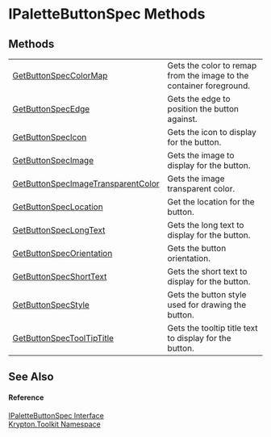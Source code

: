 # IPaletteButtonSpec Methods




## Methods
<table>
<tr>
<td><a href="9467b3c3-0492-e585-c7d1-61a268e774dd.md">GetButtonSpecColorMap</a></td>
<td>Gets the color to remap from the image to the container foreground.</td></tr>
<tr>
<td><a href="5fea6a88-7ead-23e4-8dcb-a958fe6325a6.md">GetButtonSpecEdge</a></td>
<td>Gets the edge to position the button against.</td></tr>
<tr>
<td><a href="c3c42340-d785-a96f-3c8e-7e87abbd1574.md">GetButtonSpecIcon</a></td>
<td>Gets the icon to display for the button.</td></tr>
<tr>
<td><a href="57b687d4-f26b-e00a-25ab-fd70bdc99b73.md">GetButtonSpecImage</a></td>
<td>Gets the image to display for the button.</td></tr>
<tr>
<td><a href="8fc6394d-ac1a-5fd3-ea44-1f859751f46d.md">GetButtonSpecImageTransparentColor</a></td>
<td>Gets the image transparent color.</td></tr>
<tr>
<td><a href="2634fc98-b10a-56f6-35bb-af41215d7a51.md">GetButtonSpecLocation</a></td>
<td>Get the location for the button.</td></tr>
<tr>
<td><a href="a60b7109-4d6e-36ec-660c-9ce34ac8528d.md">GetButtonSpecLongText</a></td>
<td>Gets the long text to display for the button.</td></tr>
<tr>
<td><a href="997e28e4-2e89-47cd-3860-966e5c555259.md">GetButtonSpecOrientation</a></td>
<td>Gets the button orientation.</td></tr>
<tr>
<td><a href="d4738bf9-5a65-52bb-9af3-7d65f2cf39ea.md">GetButtonSpecShortText</a></td>
<td>Gets the short text to display for the button.</td></tr>
<tr>
<td><a href="2c213087-bc35-4762-56cc-3eeec06d8d65.md">GetButtonSpecStyle</a></td>
<td>Gets the button style used for drawing the button.</td></tr>
<tr>
<td><a href="9030f716-c438-0ef6-ad02-748037e5b7a5.md">GetButtonSpecToolTipTitle</a></td>
<td>Gets the tooltip title text to display for the button.</td></tr>
</table>

## See Also


#### Reference
<a href="67a39f59-bb36-d876-4991-a57b7e9aff33.md">IPaletteButtonSpec Interface</a>  
<a href="79d2eac2-21f4-54ff-7552-b20c33c30600.md">Krypton.Toolkit Namespace</a>  
